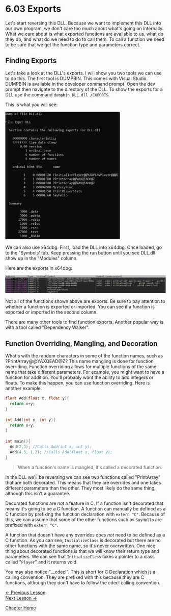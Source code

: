 # 6.03 Exports
Let's start reversing this DLL. Because we want to implement this DLL into our own program, we don't care too much about what's going on internally. What we care about is what exported functions are available to us, what do they do, and what do we need to do to call them. To call a function we need to be sure that we get the function type and parameters correct.

## Finding Exports
Let's take a look at the DLL's exports. I will show you two tools we can use to do this. The first tool is DUMPBIN. This comes with Visual Studio. DUMPBIN is available in the developer command prompt. Open the dev prompt then navigate to the directory of the DLL. To show the exports for a DLL use the command `dumpbin DLL.dll /EXPORTS`.

This is what you will see:

<p>
  <img height="400" src="[ignore]/Dumpbin.png">
</p>

We can also use x64dbg. First, load the DLL into x64dbg. Once loaded, go to the "Symbols' tab. Keep pressing the run button until you see DLL.dll show up in the "Modules" column.

Here are the exports in x64dbg:

<p>
  <img src="[ignore]/x64dbgExports.png">
</p>

Not all of the functions shown above are exports. Be sure to pay attention to whether a function is exported or imported. You can see if a function is exported or imported in the second column.

There are many other tools to find function exports. Another popular way is with a tool called "Dependency Walker".


## Function Overriding, Mangling, and Decoration
What's with the random characters in some of the function names, such as ?PrintArray@@YAXQEAD@Z? This name mangling is done for function overriding. Function overriding allows for multiple functions of the same name that take different parameters. For example, you might want to have a function for addition. You'll probably want the ability to add integers or floats. To make this happen, you can use function overriding. Here is another example:

```c++
float Add(float x, float y){
  return x+y;
}

int Add(int x, int y){
  return x+y;
}

int main(){
  Add(2,3); //Calls Add(int x, int y);
  Add(4.5, 1.2); //Calls Add(float x, float y);
}
```

> When a function's name is mangled, it's called a  decorated function.

In the DLL we'll be reversing we can see two functions called "PrintArray" that are both decorated. This means that they are overrides and one takes different parameters than the other. They most likely do the same thing, although this isn't a guarantee. 

Decorated functions are *not* a feature in C. If a function isn't decorated that means it's going to be a C function. A function can manually be defined as a C function by prefixing the function declaration with `extern "C"`. Because of this, we can assume that some of the other functions such as `SayHello` are prefixed with `extern "C"`.

A function that doesn't have any overrides does *not* need to be defined as a C function. As you can see, `InitializeClass` is decorated but there are no other functions with the same name, so it's never overwritten. One nice thing about decorated functions is that we will know their return type and parameters. We can see that `InitializeClass` takes a pointer to a class called "`Player`" and it returns void. 

You may also notice "__cdecl". This is short for C Declaration which is a calling convention. They are prefixed with this because they are C functions, although they don't have to follow the cdecl calling convention.

[<- Previous Lesson](6.02%20DLLBasics.md)  
[Next Lesson ->](6.04%20SayHello.md)  

[Chapter Home](6.00%20DLL.md)  
